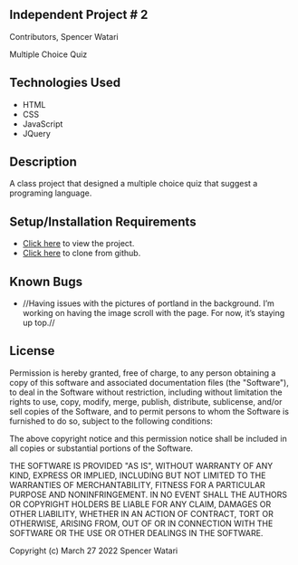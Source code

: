 ## Independent Project # 2

Contributors, Spencer Watari

Multiple Choice Quiz

## Technologies Used

* HTML
* CSS
* JavaScript
* JQuery

## Description

A class project that designed a multiple choice quiz that suggest a programing language.


## Setup/Installation Requirements

* [Click here](https://swatari129.github.io/IP-2/) to view the project.
* [Click here](https://github.com/SWatari129/IP-2) to clone from github.



## Known Bugs

* //Having issues with the pictures of portland in the background. I’m working on having the image scroll with the page. For now, it’s staying up top.//

## License

Permission is hereby granted, free of charge, to any person obtaining a copy
of this software and associated documentation files (the "Software"), to deal
in the Software without restriction, including without limitation the rights
to use, copy, modify, merge, publish, distribute, sublicense, and/or sell
copies of the Software, and to permit persons to whom the Software is
furnished to do so, subject to the following conditions:

The above copyright notice and this permission notice shall be included in all
copies or substantial portions of the Software.

THE SOFTWARE IS PROVIDED "AS IS", WITHOUT WARRANTY OF ANY KIND, EXPRESS OR
IMPLIED, INCLUDING BUT NOT LIMITED TO THE WARRANTIES OF MERCHANTABILITY,
FITNESS FOR A PARTICULAR PURPOSE AND NONINFRINGEMENT. IN NO EVENT SHALL THE
AUTHORS OR COPYRIGHT HOLDERS BE LIABLE FOR ANY CLAIM, DAMAGES OR OTHER
LIABILITY, WHETHER IN AN ACTION OF CONTRACT, TORT OR OTHERWISE, ARISING FROM,
OUT OF OR IN CONNECTION WITH THE SOFTWARE OR THE USE OR OTHER DEALINGS IN THE
SOFTWARE.

Copyright (c) March 27 2022 Spencer Watari